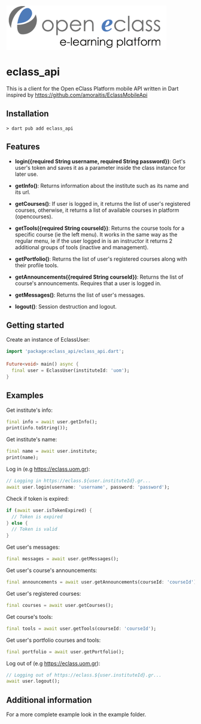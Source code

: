 ![eclass_logo](logo_eclass.png)

# eclass_api

This is a client for the Open eClass Platform mobile API written in Dart inspired by https://github.com/amoraitis/EclassMobileApi

## Installation

```console
> dart pub add eclass_api
```

## Features

- **login({required String username, required String password})**: Get's user's token and saves it as a parameter inside the class instance for later use.

- **getInfo()**: Returns information about the institute such as its name and its url.

- **getCourses()**: If user is logged in, it returns the list of user's registered courses, otherwise, it returns a list of available courses in platform (opencourses).

- **getTools({required String courseId})**: Returns the course tools for a specific course (ie the left menu). It works in the same way as the regular menu, ie if the user logged in is an instructor it returns 2 additional groups of tools (inactive and management).

- **getPortfolio()**: Returns the list of user's registered courses along with their profile tools.

- **getAnnouncements({required String courseId})**: Returns the list of course's announcements. Requires that a user is logged in.

- **getMessages()**: Returns the list of user's messages.

- **logout()**: Session destruction and logout.

## Getting started

Create an instance of EclassUser:

```dart
import 'package:eclass_api/eclass_api.dart';

Future<void> main() async {
  final user = EclassUser(instituteId: 'uom');
}
```

## Examples

Get institute's info:
```dart
final info = await user.getInfo();
print(info.toString());
```

Get institute's name: 
```dart
final name = await user.institute;
print(name);
```

Log in (e.g https://eclass.uom.gr):
```dart
// Logging in https://eclass.${user.instituteId}.gr...
await user.login(username: 'username', password: 'password');
```

Check if token is expired:
```dart
if (await user.isTokenExpired) {
  // Token is expired
} else {
  // Token is valid
}
```

Get user's messages:
```dart
final messages = await user.getMessages();
```

Get user's course's announcements:
```dart
final announcements = await user.getAnnouncements(courseId: 'courseId');
```

Get user's registered courses:
```dart
final courses = await user.getCourses();
```

Get course's tools:
```dart
final tools = await user.getTools(courseId: 'courseId');
```

Get user's portfolio courses and tools:
```dart
final portfolio = await user.getPortfolio();
```


Log out of (e.g https://eclass.uom.gr):
```dart
// Logging out of https://eclass.${user.instituteId}.gr...
await user.logout();
```

## Additional information

For a more complete example look in the example folder.

